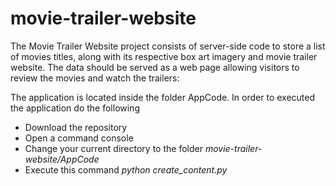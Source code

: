 # movie-trailer-website
The Movie Trailer Website project consists of server-side code to store a list of movies titles, along with its 
respective box art imagery and movie trailer website. The data should be served as a web page allowing visitors 
to review the movies and watch the trailers:

The application is located inside the folder AppCode. In order to executed the application do the following
- Download the repository
- Open a command console
- Change your current directory to the folder <i>movie-trailer-website/AppCode</i>
- Execute this command <i>python create_content.py</i>
